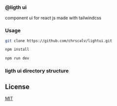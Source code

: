 ### @ligth ui
component ui for react js made with tailwindcss

### Usage

```bash
git clone https://github.com/chrscalv/lightui.git

```
```bash
npm install
```
```bash
npm run dev
```

### ligth ui directory structure




## License
[MIT](https://choosealicense.com/licenses/mit/)
